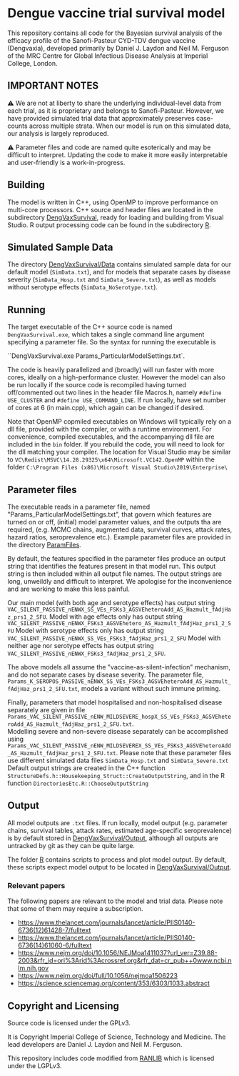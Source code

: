 # Dengue vaccine trial survival model

This repository contains all code for the Bayesian survival analysis of the efficacy profile of 
the Sanofi-Pasteur CYD-TDV dengue vaccine
(Dengvaxia), developed primarily by Daniel J. Laydon and Neil M. Ferguson of the MRC Centre
for Global Infectious Disease Analysis at Imperial College, London.


## IMPORTANT NOTES

:warning: We are not at liberty to share the underlying individual-level data from each trial, as 
it is proprietary and belongs to Sanofi-Pasteur. 
However, we have provided simulated trial data that approximately preserves case-counts
across multiple strata. When our model is run on this simulated
data, our analysis is largely reproduced. 

:warning: Parameter files and code are named quite esoterically and may be difficult to interpret. 
Updating the code to make it more easily interpretable and user-friendly is a work-in-progress.

## Building

The model is written in C++, using OpenMP to improve performance on multi-core processors. 
C++ source and header files are located in the subdirectory [DengVaxSurvival](./DengVaxSurvival), 
ready for loading and building from Visual Studio. R output processing code can be found in the 
subdirectory [R](./R). 

## Simulated Sample Data

The directory [DengVaxSurvival/Data](./DengVaxSurvival/Data) contains simulated sample data 
for our default model (`SimData.txt`), and for models that separate cases by disease severity 
(`SimData_Hosp.txt` and `SimData_Severe.txt`), as well as models 
without serotype effects (`SimData_NoSerotype.txt`). 

## Running

The target executable of the C++ source code is named `DengVaxSurvival.exe`, which takes a single 
command line argument specifying a parameter file. So the syntax for running the executable is 

``DengVaxSurvival.exe Params_ParticularModelSettings.txt`. 

The code is heavily parallelized and (broadly) will run faster with more cores, ideally on a 
high-performance cluster. However the model can also be run locally if the source code is 
recompiled having turned off/commented out two lines in the header file Macros.h, namely 
`#define USE_CLUSTER` and `#define USE_COMMAND_LINE`. 
If run locally, have set number of cores at 6 (in main.cpp), which again can be changed if desired. 

Note that OpenMP copmiled executables on Windows will typically rely on a dll file, provided with 
the compiler, or with a runtime environment. For convenience, compiled executables, and the 
accompanying dll file are included in the `bin` folder. If you rebuild the code, you will need to 
look for the dll matching your compiler. The location for Visual Studio may be similar to
`VC\Redist\MSVC\14.28.29325\x64\Microsoft.VC142.OpenMP` within the folder 
`C:\Program Files (x86)\Microsoft Visual Studio\2019\Enterprise\`

## Parameter files

The executable reads in a parameter file, named "Params_ParticularModelSettings.txt", 
that govern which features are turned on or off,
(initial) model parameter values, and the outputs tha are required,
(e.g. MCMC chains, augmented data, survival curves, attack rates, hazard ratios, seroprevalence etc.).
Example parameter files are provided in the directory [ParamFiles](./ParamFiles).

By default, the features specified in the parameter files 
produce an output string that identifies the features present in that model run. 
This output string is then included within all output file names. 
The output strings are long, unweildly and difficult to interpret. We apologise for the inconvenience
and are working to make this less painful. 

Our main model (with both age and serotype effects) has output string
`VAC_SILENT_PASSIVE_nENWX_SS_VEs_FSKs3_AGSVEheteroAdd_AS_Hazmult_fAdjHaz_prs1_2_SFU`. 
Model with age effects only has output string 
`VAC_SILENT_PASSIVE_nENWX_FSKs3_AGSVEhetero_AS_Hazmult_fAdjHaz_prs1_2_SFU`
Model with serotype effects only has output string 
`VAC_SILENT_PASSIVE_nENWX_SS_VEs_FSKs3_fAdjHaz_prs1_2_SFU`
Model with neither age nor serotype effects has output string 
`VAC_SILENT_PASSIVE_nENWX_FSKs3_fAdjHaz_prs1_2_SFU`.

The above models all assume the "vaccine-as-silent-infection" mechanism, and do not separate cases by disease severity. 
The parameter file, 
`Params_K_SEROPOS_PASSIVE_nENWX_SS_VEs_FSKs3_AGSVEheteroAdd_AS_Hazmult_fAdjHaz_prs1_2_SFU.txt`, 
models a variant without such immune priming. 

Finally, parameters that model hospitalised and non-hospitalised disease separately are given in 
file `Params_VAC_SILENT_PASSIVE_nENW_MILDSEVERE_hospX_SS_VEs_FSKs3_AGSVEheteroAdd_AS_Hazmult_fAdjHaz_prs1_2_SFU.txt`.  
Modelling severe and non-severe disease separately can be accomplished using 
`Params_VAC_SILENT_PASSIVE_nENW_MILDSEVEREX_SS_VEs_FSKs3_AGSVEheteroAdd_AS_Hazmult_fAdjHaz_prs1_2_SFU.txt`. 
Please note that these parameter files use different simulated data files `SimData_Hosp.txt` and `SimData_Severe.txt`
Default output strings are created in the C++ function 
`StructureDefs.h::Housekeeping_Struct::CreateOutputString`, and in the R function `DirectoriesEtc.R::ChooseOutputString`

## Output

All model outputs are `.txt` files. If run locally, model output (e.g. parameter chains, survival tables, attack rates, estimated 
age-specific seroprevalence) is by default stored in 
[DengVaxSurvival/Output](./DengVaxSurvival/Output), although all outputs are untracked by git as 
they can be quite large. 

The folder [R](./R) contains scripts to process and plot model output. By default, these scripts
expect model output to be located in [DengVaxSurvival/Output](./DengVaxSurvival/Output).


### Relevant papers

The following papers are relevant to the model and trial data. Please note that some of them
may require a subscription.

- <https://www.thelancet.com/journals/lancet/article/PIIS0140-6736(12)61428-7/fulltext>
- <https://www.thelancet.com/journals/lancet/article/PIIS0140-6736(14)61060-6/fulltext>
- <https://www.nejm.org/doi/10.1056/NEJMoa1411037?url_ver=Z39.88-2003&rfr_id=ori%3Arid%3Acrossref.org&rfr_dat=cr_pub++0www.ncbi.nlm.nih.gov>
- <https://www.nejm.org/doi/full/10.1056/nejmoa1506223>
- <https://science.sciencemag.org/content/353/6303/1033.abstract>

## Copyright and Licensing

Source code is licensed under the GPLv3.

It is Copyright Imperial College of Science, Technology and Medicine. The
lead developers are Daniel J. Laydon and Neil M. Ferguson. 

This repository includes code modified from
[RANLIB](https://people.sc.fsu.edu/~jburkardt/c_src/ranlib/ranlib.html) which
is licensed under the LGPLv3.

